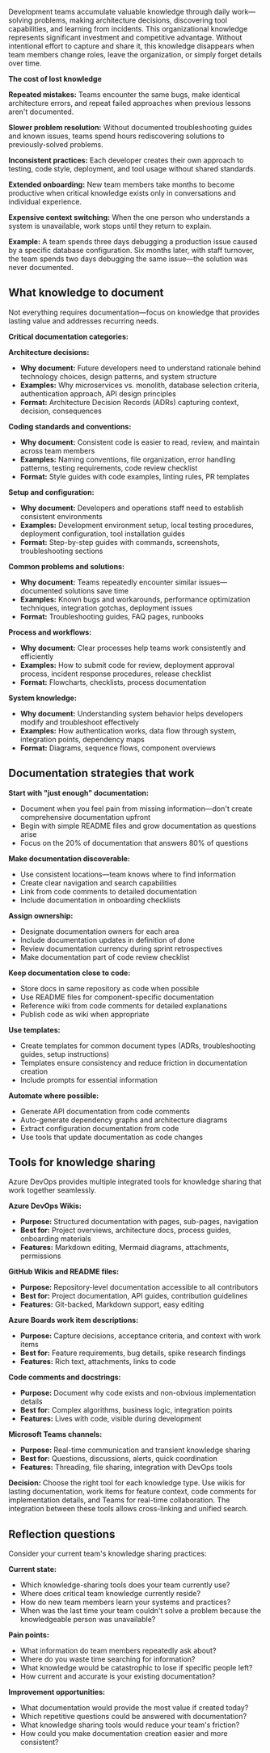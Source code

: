 Development teams accumulate valuable knowledge through daily work—solving problems, making architecture decisions, discovering tool capabilities, and learning from incidents. This organizational knowledge represents significant investment and competitive advantage. Without intentional effort to capture and share it, this knowledge disappears when team members change roles, leave the organization, or simply forget details over time.

**The cost of lost knowledge**

**Repeated mistakes:** Teams encounter the same bugs, make identical architecture errors, and repeat failed approaches when previous lessons aren't documented.

**Slower problem resolution:** Without documented troubleshooting guides and known issues, teams spend hours rediscovering solutions to previously-solved problems.

**Inconsistent practices:** Each developer creates their own approach to testing, code style, deployment, and tool usage without shared standards.

**Extended onboarding:** New team members take months to become productive when critical knowledge exists only in conversations and individual experience.

**Expensive context switching:** When the one person who understands a system is unavailable, work stops until they return to explain.

**Example:** A team spends three days debugging a production issue caused by a specific database configuration. Six months later, with staff turnover, the team spends two days debugging the same issue—the solution was never documented.

## What knowledge to document

Not everything requires documentation—focus on knowledge that provides lasting value and addresses recurring needs.

**Critical documentation categories:**

**Architecture decisions:**

- **Why document:** Future developers need to understand rationale behind technology choices, design patterns, and system structure
- **Examples:** Why microservices vs. monolith, database selection criteria, authentication approach, API design principles
- **Format:** Architecture Decision Records (ADRs) capturing context, decision, consequences

**Coding standards and conventions:**

- **Why document:** Consistent code is easier to read, review, and maintain across team members
- **Examples:** Naming conventions, file organization, error handling patterns, testing requirements, code review checklist
- **Format:** Style guides with code examples, linting rules, PR templates

**Setup and configuration:**

- **Why document:** Developers and operations staff need to establish consistent environments
- **Examples:** Development environment setup, local testing procedures, deployment configuration, tool installation guides
- **Format:** Step-by-step guides with commands, screenshots, troubleshooting sections

**Common problems and solutions:**

- **Why document:** Teams repeatedly encounter similar issues—documented solutions save time
- **Examples:** Known bugs and workarounds, performance optimization techniques, integration gotchas, deployment issues
- **Format:** Troubleshooting guides, FAQ pages, runbooks

**Process and workflows:**

- **Why document:** Clear processes help teams work consistently and efficiently
- **Examples:** How to submit code for review, deployment approval process, incident response procedures, release checklist
- **Format:** Flowcharts, checklists, process documentation

**System knowledge:**

- **Why document:** Understanding system behavior helps developers modify and troubleshoot effectively
- **Examples:** How authentication works, data flow through system, integration points, dependency maps
- **Format:** Diagrams, sequence flows, component overviews

## Documentation strategies that work

**Start with "just enough" documentation:**

- Document when you feel pain from missing information—don't create comprehensive documentation upfront
- Begin with simple README files and grow documentation as questions arise
- Focus on the 20% of documentation that answers 80% of questions

**Make documentation discoverable:**

- Use consistent locations—team knows where to find information
- Create clear navigation and search capabilities
- Link from code comments to detailed documentation
- Include documentation in onboarding checklists

**Assign ownership:**

- Designate documentation owners for each area
- Include documentation updates in definition of done
- Review documentation currency during sprint retrospectives
- Make documentation part of code review checklist

**Keep documentation close to code:**

- Store docs in same repository as code when possible
- Use README files for component-specific documentation
- Reference wiki from code comments for detailed explanations
- Publish code as wiki when appropriate

**Use templates:**

- Create templates for common document types (ADRs, troubleshooting guides, setup instructions)
- Templates ensure consistency and reduce friction in documentation creation
- Include prompts for essential information

**Automate where possible:**

- Generate API documentation from code comments
- Auto-generate dependency graphs and architecture diagrams
- Extract configuration documentation from code
- Use tools that update documentation as code changes

## Tools for knowledge sharing

Azure DevOps provides multiple integrated tools for knowledge sharing that work together seamlessly.

**Azure DevOps Wikis:**

- **Purpose:** Structured documentation with pages, sub-pages, navigation
- **Best for:** Project overviews, architecture docs, process guides, onboarding materials
- **Features:** Markdown editing, Mermaid diagrams, attachments, permissions

**GitHub Wikis and README files:**

- **Purpose:** Repository-level documentation accessible to all contributors
- **Best for:** Project documentation, API guides, contribution guidelines
- **Features:** Git-backed, Markdown support, easy editing

**Azure Boards work item descriptions:**

- **Purpose:** Capture decisions, acceptance criteria, and context with work items
- **Best for:** Feature requirements, bug details, spike research findings
- **Features:** Rich text, attachments, links to code

**Code comments and docstrings:**

- **Purpose:** Document why code exists and non-obvious implementation details
- **Best for:** Complex algorithms, business logic, integration points
- **Features:** Lives with code, visible during development

**Microsoft Teams channels:**

- **Purpose:** Real-time communication and transient knowledge sharing
- **Best for:** Questions, discussions, alerts, quick coordination
- **Features:** Threading, file sharing, integration with DevOps tools

**Decision:** Choose the right tool for each knowledge type. Use wikis for lasting documentation, work items for feature context, code comments for implementation details, and Teams for real-time collaboration. The integration between these tools allows cross-linking and unified search.

## Reflection questions

Consider your current team's knowledge sharing practices:

**Current state:**

- Which knowledge-sharing tools does your team currently use?
- Where does critical team knowledge currently reside?
- How do new team members learn your systems and practices?
- When was the last time your team couldn't solve a problem because the knowledgeable person was unavailable?

**Pain points:**

- What information do team members repeatedly ask about?
- Where do you waste time searching for information?
- What knowledge would be catastrophic to lose if specific people left?
- How current and accurate is your existing documentation?

**Improvement opportunities:**

- What documentation would provide the most value if created today?
- Which repetitive questions could be answered with documentation?
- What knowledge sharing tools would reduce your team's friction?
- How could you make documentation creation easier and more consistent?

